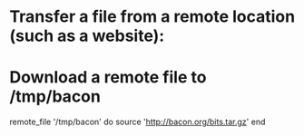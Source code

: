



# Transfer a file from a remote location (such as a website):
# Download a remote file to /tmp/bacon


remote_file '/tmp/bacon' do
  source 'http://bacon.org/bits.tar.gz'
end



